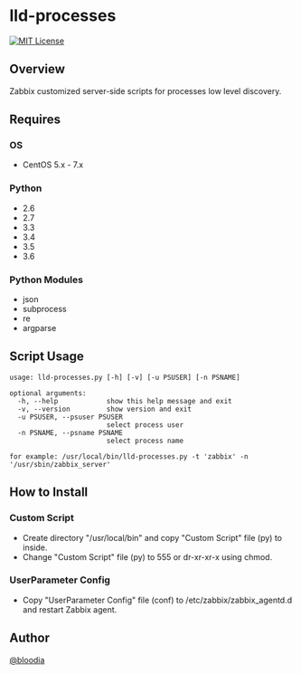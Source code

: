# lld-processes
[![MIT License](http://img.shields.io/badge/license-MIT-blue.svg?style=flat)](https://github.com/bloodia/Zabbix-LLD-Processes/blob/master/LICENSE)

## Overview
Zabbix customized server-side scripts for processes low level discovery.

## Requires
### OS
- CentOS 5.x - 7.x

### Python
- 2.6
- 2.7
- 3.3
- 3.4
- 3.5
- 3.6

### Python Modules
- json
- subprocess
- re
- argparse

## Script Usage
```
usage: lld-processes.py [-h] [-v] [-u PSUSER] [-n PSNAME]

optional arguments:
  -h, --help            show this help message and exit
  -v, --version         show version and exit
  -u PSUSER, --psuser PSUSER
                        select process user
  -n PSNAME, --psname PSNAME
                        select process name

for example: /usr/local/bin/lld-processes.py -t 'zabbix' -n '/usr/sbin/zabbix_server'
```

## How to Install
### Custom Script
- Create directory "/usr/local/bin" and copy "Custom Script" file (py) to inside.  
- Change "Custom Script" file (py) to 555 or dr-xr-xr-x using chmod.  

### UserParameter Config
- Copy "UserParameter Config" file (conf) to /etc/zabbix/zabbix_agentd.d and restart Zabbix agent.  

## Author
[@bloodia](https://twitter.com/bloodiadotnet)
